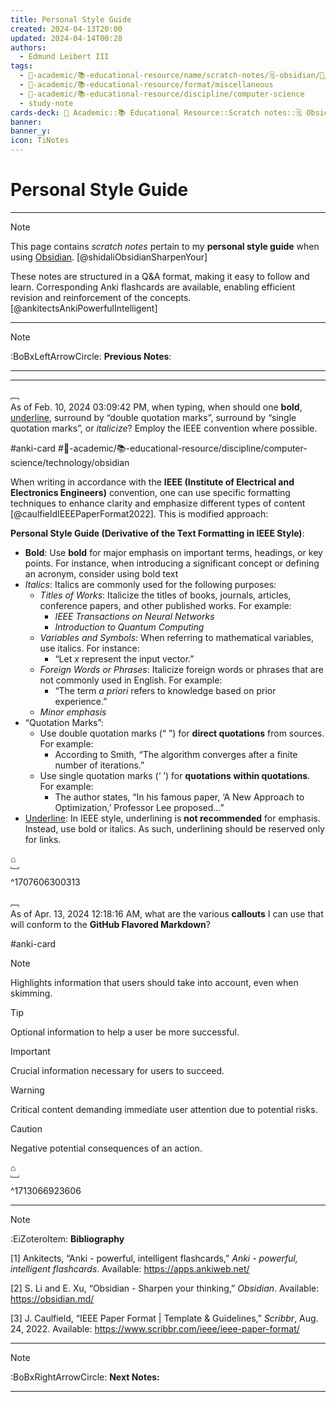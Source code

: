 ```yaml
---
title: Personal Style Guide
created: 2024-04-13T20:00
updated: 2024-04-14T00:28
authors:
  - Edmund Leibert III
tags:
  - 🔴-academic/📚-educational-resource/name/scratch-notes/🗒️-obsidian/🔖/personal-style-guide
  - 🔴-academic/📚-educational-resource/format/miscellaneous
  - 🔴-academic/📚-educational-resource/discipline/computer-science
  - study-note
cards-deck: 🔴 Academic::📚 Educational Resource::Scratch notes::🗒️ Obsidian::Personal Style Guide
banner: 
banner_y: 
icon: TiNotes
---
```


# Personal Style Guide

---

> [!NOTE]
> This page contains *scratch notes* pertain to my **personal style guide** when using [Obsidian](https://obsidian.md/). [@shidaliObsidianSharpenYour]
>  
> These notes are structured in a Q&A format, making it easy to follow and learn. Corresponding Anki flashcards are available, enabling efficient revision and reinforcement of the concepts. [@ankitectsAnkiPowerfulIntelligent]

---

> [!NOTE]
> :BoBxLeftArrowCircle: **Previous Notes**:
> 

---



---

﹇<br>
As of Feb. 10, 2024 03:09:42 PM, when typing, when should one **bold**, <ins>underline</ins>, surround by “double quotation marks”, surround by “single quotation marks”, or _italicize_? Employ the IEEE convention where possible.

#anki-card #🔴-academic/📚-educational-resource/discipline/computer-science/technology/obsidian 

When writing in accordance with the **IEEE (Institute of Electrical and Electronics Engineers)** convention, one can use specific formatting techniques to enhance clarity and emphasize different types of content [@caulfieldIEEEPaperFormat2022]. This is modified approach:

**Personal Style Guide (Derivative of the Text Formatting in IEEE Style)**:
- **Bold**: Use **bold** for major emphasis on important terms, headings, or key points. For instance, when introducing a significant concept or defining an acronym, consider using bold text
- _Italics_: Italics are commonly used for the following purposes:
	- _Titles of Works_: Italicize the titles of books, journals, articles, conference papers, and other published works. For example:
		- _IEEE Transactions on Neural Networks_
		- _Introduction to Quantum Computing_
	- _Variables and Symbols_: When referring to mathematical variables, use italics. For instance:
		- “Let _x_ represent the input vector.”
	- _Foreign Words or Phrases_: Italicize foreign words or phrases that are not commonly used in English. For example:
		- “The term _a priori_ refers to knowledge based on prior experience.”
	- *Minor emphasis*
- “Quotation Marks”:
	- Use double quotation marks (“ ”) for **direct quotations** from sources. For example:
		- According to Smith, “The algorithm converges after a finite number of iterations.”
	- Use single quotation marks (‘ ’) for **quotations within quotations**. For example:
		- The author states, “In his famous paper, ‘A New Approach to Optimization,’ Professor Lee proposed…”
- <ins>Underline</ins>: In IEEE style, underlining is **not recommended** for emphasis. Instead, use bold or italics. As such, underlining should be reserved only for links.

⌂
<br>﹈<br>^1707606300313

﹇<br>
As of Apr. 13, 2024 12:18:16 AM, what are the various **callouts** I can use that will conform to the **GitHub Flavored Markdown**? 

#anki-card 

> [!NOTE]
> Highlights information that users should take into account, even when skimming.

> [!TIP]
> Optional information to help a user be more successful.

> [!IMPORTANT]
> Crucial information necessary for users to succeed.

> [!WARNING]
> Critical content demanding immediate user attention due to potential risks.

> [!CAUTION]
> Negative potential consequences of an action.

⌂
<br>﹈<br>^1713066923606

---

> [!NOTE]
> :EiZoteroItem: **Bibliography**
> 
> \[1\] Ankitects, “Anki - powerful, intelligent flashcards,” _Anki - powerful, intelligent flashcards_. Available: https://apps.ankiweb.net/
>
> \[2\] S. Li and E. Xu, “Obsidian - Sharpen your thinking,” _Obsidian_. Available: https://obsidian.md/
>
> \[3\] J. Caulfield, “IEEE Paper Format | Template & Guidelines,” _Scribbr_, Aug. 24, 2022. Available: https://www.scribbr.com/ieee/ieee-paper-format/
> 

---

> [!NOTE]
> :BoBxRightArrowCircle: **Next Notes:**
> 

---
